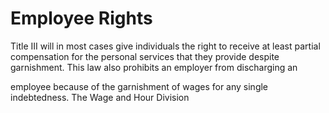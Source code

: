 # Employee Rights

Title III will in most cases give individuals the right to receive at least partial compensation for the personal services that they provide despite garnishment. This law also prohibits an employer from discharging an

employee because of the garnishment of wages for any single indebtedness. The Wage and Hour Division